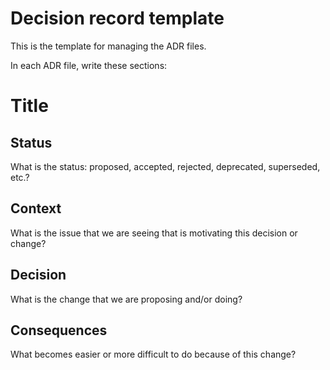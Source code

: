 <!--
SPDX-FileCopyrightText: 2022-2023 TII (SSRC) and the Ghaf contributors

SPDX-License-Identifier: CC-BY-SA-4.0
-->

# Decision record template
<!-- based on simple template by Michael Nygard - https://github.com/joelparkerhenderson/architecture-decision-record/blob/main/templates/decision-record-template-by-michael-nygard/index.md -->

This is the template for managing the ADR files.

In each ADR file, write these sections:


# Title

## Status

What is the status: proposed, accepted, rejected, deprecated, superseded, etc.?


## Context

What is the issue that we are seeing that is motivating this decision or change?


## Decision

What is the change that we are proposing and/or doing?


## Consequences

What becomes easier or more difficult to do because of this change?

